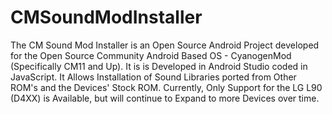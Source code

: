 # CMSoundModInstaller
   The CM Sound Mod Installer is an Open Source Android Project developed for the Open Source Community Android Based OS - CyanogenMod (Specifically CM11 and Up). It is is Developed in Android Studio coded in JavaScript. It Allows Installation of Sound Libraries ported from Other ROM's and the Devices' Stock ROM. Currently, Only Support for the LG L90 (D4XX) is Available, but will continue to Expand to more Devices over time.
